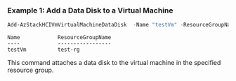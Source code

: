 ### Example 1: Add a Data Disk to a Virtual Machine
```powershell
Add-AzStackHCIVmVirtualMachineDataDisk  -Name "testVm" -ResourceGroupName "test-rg"  -DataDiskNames "testVhd"

```
```output
Name            ResourceGroupName
----            -----------------
testVm          test-rg
```
This command attaches a data disk to the virtual machine in the specified resource group. 

